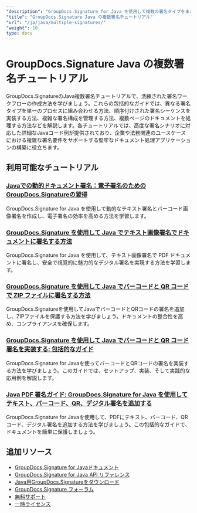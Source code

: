 ```yaml
---
"description": "GroupDocs.Signature for Java を使用して複数の署名タイプをまとめて実装し、複雑な署名シナリオを管理するためのステップバイステップのチュートリアル。"
"title": "GroupDocs.Signature Java の複数署名チュートリアル"
"url": "/ja/java/multiple-signatures/"
"weight": 10
type: docs
---
```

# GroupDocs.Signature Java の複数署名チュートリアル

GroupDocs.SignatureのJava複数署名チュートリアルで、洗練された署名ワークフローの作成方法を学びましょう。これらの包括的なガイドでは、異なる署名タイプを単一のプロセスに組み合わせる方法、順序付けされた署名シーケンスを実装する方法、複雑な署名構成を管理する方法、複数ページのドキュメントを処理する方法などを解説します。各チュートリアルでは、高度な署名シナリオに対応した詳細なJavaコード例が提供されており、企業や法務関連のユースケースにおける複雑な署名要件をサポートする堅牢なドキュメント処理アプリケーションの構築に役立ちます。

## 利用可能なチュートリアル

### [Javaでの動的ドキュメント署名：電子署名のためのGroupDocs.Signatureの習得](./dynamic-document-signatures-java-groupdocs/)
GroupDocs.Signature for Java を使用して動的なテキスト署名とバーコード画像署名を作成し、電子署名の効率を高める方法を学習します。

### [GroupDocs.Signature を使用して Java でテキスト画像署名でドキュメントに署名する方法](./document-signing-text-image-java-groupdocs-signature/)
GroupDocs.Signature for Java を使用して、テキスト画像署名で PDF ドキュメントに署名し、安全で視覚的に魅力的なデジタル署名を実現する方法を学習します。

### [GroupDocs.Signature を使用して Java でバーコードと QR コードで ZIP ファイルに署名する方法](./sign-zip-files-barcode-qr-code-java/)
GroupDocs.Signatureを使用してJavaでバーコードとQRコードの署名を追加し、ZIPファイルを保護する方法を学びましょう。ドキュメントの整合性を高め、コンプライアンスを確保します。

### [GroupDocs.Signature を使用して Java でバーコードと QR コード署名を実装する: 包括的なガイド](./groupdocs-signing-java-barcode-qr-code/)
GroupDocs.Signature for Javaを使ってバーコードとQRコードの署名を実装する方法を学びましょう。このガイドでは、セットアップ、実装、そして実践的な応用例を解説します。

### [Java PDF 署名ガイド: GroupDocs.Signature for Java を使用してテキスト、バーコード、QR、デジタル署名を追加する](./java-pdf-signature-groupdocs-guide/)
GroupDocs.Signature for Javaを使用して、PDFにテキスト、バーコード、QRコード、デジタル署名を追加する方法を学びましょう。この包括的なガイドで、ドキュメントを簡単に保護しましょう。

## 追加リソース

- [GroupDocs.Signature for Javaドキュメント](https://docs.groupdocs.com/signature/java/)
- [GroupDocs.Signature for Java API リファレンス](https://reference.groupdocs.com/signature/java/)
- [Java用GroupDocs.Signatureをダウンロード](https://releases.groupdocs.com/signature/java/)
- [GroupDocs.Signature フォーラム](https://forum.groupdocs.com/c/signature)
- [無料サポート](https://forum.groupdocs.com/)
- [一時ライセンス](https://purchase.groupdocs.com/temporary-license/)